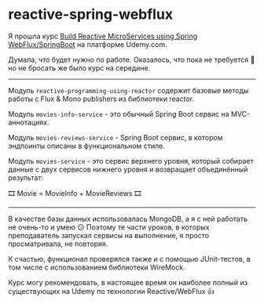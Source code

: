 # reactive-spring-webflux

Я прошла курс 
[Build Reactive MicroServices using Spring WebFlux/SpringBoot](https://www.udemy.com/course/build-reactive-restful-apis-using-spring-boot-webflux)
на платформе Udemy.com. 

Думала, что будет нужно по работе. Оказалось, что пока не требуется :slightly_smiling_face: 
но не бросать же было курс на середине.

---

Модуль `reactive-programming-using-reactor` содержит базовые методы работы с Flux & Mono publishers
из библиотеки reactor.

Модуль `movies-info-service` - это обычный Spring Boot сервис на MVC-аннотациях.

Модуль `movies-reviews-service` - Spring Boot сервис, в котором эндпоинты описаны в функциональном стиле.

Модуль `movies-service` - это сервис верхнего уровня, который собирает данные с двух сервисов нижнего
уровня и возвращает объединённый результат:

:film_strip: Movie = MovieInfo + MovieReviews :film_strip:

---

В качестве базы данных использовалась MongoDB, а я с ней работать не очень-то и умею :confused:
Поэтому те части уроков, в которых преподаватель запускал сервисы на выполнение, я просто просматривала,
не повторяя. 

К счастью, функционал проверялся также и с помощью JUnit-тестов, в том числе с использованием
библиотеки WireMock.

Курс могу рекомендовать, в настоящее время он наиболее полный из существующих на Udemy по технологии
Reactive/WebFlux :+1: